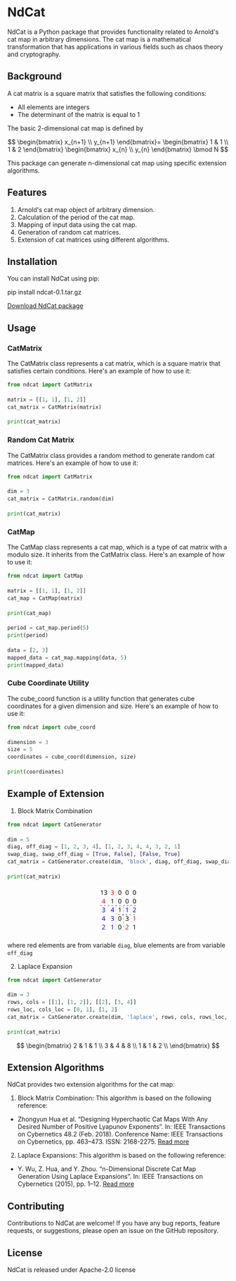 # NdCat

NdCat is a Python package that provides functionality related to Arnold's cat map in arbitrary dimensions. The cat map is a mathematical transformation that has applications in various fields such as chaos theory and cryptography.

## Background

A cat matrix is a square matrix that satisfies the following conditions:
- All elements are integers
- The determinant of the matrix is equal to 1
  
The basic 2-dimensional cat map is defined by

$$
\begin{bmatrix}
x_{n+1} \\
y_{n+1}
\end{bmatrix}=
\begin{bmatrix}
1 & 1 \\
1 & 2
\end{bmatrix}
\begin{bmatrix}
x_{n} \\
y_{n}
\end{bmatrix}
\bmod N
$$

This package can generate n-dimensional cat map using specific extension algorithms. 

## Features

1. Arnold's cat map object of arbitrary dimension.
2. Calculation of the period of the cat map.
3. Mapping of input data using the cat map.
4. Generation of random cat matrices.
5. Extension of cat matrices using different algorithms.

## Installation

You can install NdCat using pip:

pip install ndcat-0.1.tar.gz

[Download NdCat package](https://github.com/ql-aster/NdCat/files/11835607/ndcat-0.1.tar.gz)

## Usage

### CatMatrix

The CatMatrix class represents a cat matrix, which is a square matrix that satisfies certain conditions. Here's an example of how to use it:

```python
from ndcat import CatMatrix

matrix = [[1, 1], [1, 2]]
cat_matrix = CatMatrix(matrix)

print(cat_matrix)
```

### Random Cat Matrix

The CatMatrix class provides a random method to generate random cat matrices. Here's an example of how to use it:

```python
from ndcat import CatMatrix

dim = 3
cat_matrix = CatMatrix.random(dim)

print(cat_matrix)
```

### CatMap

The CatMap class represents a cat map, which is a type of cat matrix with a modulo size. It inherits from the CatMatrix class. Here's an example of how to use it:

```python
from ndcat import CatMap

matrix = [[1, 1], [1, 2]]
cat_map = CatMap(matrix)

print(cat_map)

period = cat_map.period(5)
print(period)

data = [2, 3]
mapped_data = cat_map.mapping(data, 5)
print(mapped_data)
```

### Cube Coordinate Utility

The cube_coord function is a utility function that generates cube coordinates for a given dimension and size. Here's an example of how to use it:

```python
from ndcat import cube_coord

dimension = 3
size = 5
coordinates = cube_coord(dimension, size)

print(coordinates)
```

## Example of Extension

1. Block Matrix Combination
```python
from ndcat import CatGenerator

dim = 5
diag, off_diag = [1, 2, 3, 4], [1, 2, 3, 4, 4, 3, 2, 1]
swap_diag, swap_off_diag = [True, False], [False, True]
cat_matrix = CatGenerator.create(dim, 'block', diag, off_diag, swap_diag, swap_off_diag)

print(cat_matrix)
```
<div style="text-align: center;">
    <img src="block.svg" alt="SVG Image" width="20%">
</div>

where red elements are from variable `diag`, blue elements are from variable `off_diag` 

2. Laplace Expansion
```python
from ndcat import CatGenerator

dim = 3
rows, cols = [[1], [1, 2]], [[2], [3, 4]]
rows_loc, cols_loc = [0, 1], [1, 2]
cat_matrix = CatGenerator.create(dim, 'laplace', rows, cols, rows_loc, cols_loc)

print(cat_matrix)
```
$$
\begin{bmatrix}
2 & 1 & 1 \\
3 & 4 & 8 \\
1 & 1 & 2 \\
\end{bmatrix}
$$

## Extension Algorithms

NdCat provides two extension algorithms for the cat map:

1. Block Matrix Combination: This algorithm is based on the following reference:

* Zhongyun Hua et al. “Designing Hyperchaotic Cat Maps With Any Desired Number of Positive Lyapunov Exponents”. In: IEEE Transactions on Cybernetics 48.2 (Feb. 2018). Conference Name: IEEE Transactions on Cybernetics, pp. 463–473. ISSN: 2168-2275. [Read more](https://ieeexplore.ieee.org/document/7805290)

2. Laplace Expansions: This algorithm is based on the following reference:

* Y. Wu, Z. Hua, and Y. Zhou. “n-Dimensional Discrete Cat Map Generation Using Laplace Expansions”. In: IEEE Transactions on Cybernetics (2015), pp. 1–12. [Read more](https://ieeexplore.ieee.org/document/7302020)

## Contributing

Contributions to NdCat are welcome! If you have any bug reports, feature requests, or suggestions, please open an issue on the GitHub repository.

## License

NdCat is released under Apache-2.0 license
